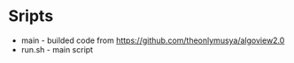 # Sripts

* main - builded code from <https://github.com/theonlymusya/algoview2.0>
* run.sh - main script
